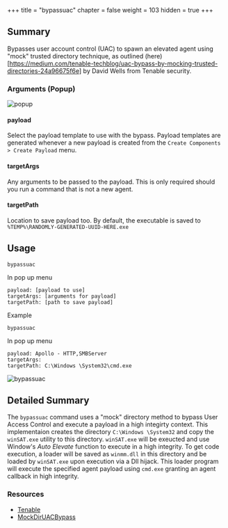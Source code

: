 +++
title = "bypassuac"
chapter = false
weight = 103
hidden = true
+++

## Summary

Bypasses user account control (UAC) to spawn an elevated agent using "mock" trusted directory technique, as outlined (here)[https://medium.com/tenable-techblog/uac-bypass-by-mocking-trusted-directories-24a96675f6e] by David Wells from Tenable security.

### Arguments (Popup)

![popup](../images/bypassuac01.png)

#### payload
Select the payload template to use with the bypass. Payload templates are generated whenever a new payload is created from the `Create Components > Create Payload` menu.

#### targetArgs
Any arguments to be passed to the payload. This is only required should you run a command that is not a new agent.

#### targetPath
Location to save payload too. By default, the executable is saved to `%TEMP%\RANDOMLY-GENERATED-UUID-HERE.exe`

## Usage
```
bypassuac
```
In pop up menu
```
payload: [payload to use]
targetArgs: [arguments for payload]
targetPath: [path to save payload]
```
Example
```
bypassuac
```
In pop up menu
```
payload: Apollo - HTTP,SMBServer
targetArgs:
targetPath: C:\Windows \System32\cmd.exe
```

![bypassuac](../images/bypassuac02.png)

## Detailed Summary
The `bypassuac` command uses a "mock" directory method to bypass User Access Control and execute a payload in a high integirty context. This implementaion creates the directory `C:\Windows \System32` and copy the `winSAT.exe` utility to this directory. `winSAT.exe` will be exeucted and use Window's _Auto Elevate_ function to execute in a high integrity. To get code execution, a loader will be saved as `winmm.dll` in this directory and be loaded by `winSAT.exe` upon execution via a Dll hijack. This loader program will execute the specified agent payload using `cmd.exe` granting an agent callback in high integrity. 

### Resources
- [Tenable](https://medium.com/tenable-techblog/uac-bypass-by-mocking-trusted-directories-24a96675f6e)
- [MockDirUACBypass](https://github.com/matterpreter/OffensiveCSharp/tree/master/MockDirUACBypass)
